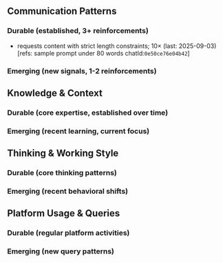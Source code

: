 ## Communication Patterns
### Durable (established, 3+ reinforcements)
- requests content with strict length constraints; 10× (last: 2025-09-03) [refs: sample prompt under 80 words chatId:`0e50ce76e04b42`]

### Emerging (new signals, 1-2 reinforcements)

## Knowledge & Context
### Durable (core expertise, established over time)

### Emerging (recent learning, current focus)

## Thinking & Working Style
### Durable (core thinking patterns)

### Emerging (recent behavioral shifts)

## Platform Usage & Queries
### Durable (regular platform activities)

### Emerging (new query patterns)